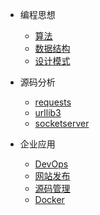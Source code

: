 
* 编程思想
	* [算法](think/algorithm)
	* [数据结构](think/data-structure)
	* [设计模式](think/pattern)

* 源码分析
   * [requests](code/request)
   * [urllib3](code/urllib3)
   * [socketserver](code/socketserver)

* 企业应用
	* [DevOps](enterprise/devops)
	* [网站发布](enterprise/uwsgi)
	* [源码管理](enterprise/git)
	* [Docker](docker/)